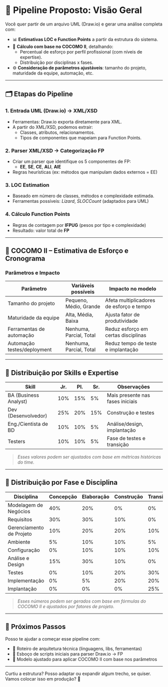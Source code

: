 # 🔧 Pipeline Proposto: Visão Geral

Você quer partir de um arquivo UML (Draw.io) e gerar uma análise completa com:

- 📊 **Estimativas LOC e Function Points** a partir da estrutura do sistema.
- 🧠 **Cálculo com base no COCOMO II**, detalhando:
  - Percentual de esforço por perfil profissional (com níveis de expertise).
  - Distribuição por disciplinas x fases.
- ⚙️ **Consideração de parâmetros ajustáveis**: tamanho do projeto, maturidade da equipe, automação, etc.

---

## 🗂️ Etapas do Pipeline

### 1. Entrada UML (Draw.io) → XML/XSD
- Ferramentas: Draw.io exporta diretamente para XML.
- A partir do XML/XSD, podemos extrair:
  - Classes, atributos, relacionamentos.
  - Tipos de componentes que mapeiam para Function Points.

### 2. Parser XML/XSD → Categorização FP
- Criar um parser que identifique os 5 componentes de FP:
  - **EE**, **SE**, **CE**, **ALI**, **AIE**
- Regras heurísticas (ex: métodos que manipulam dados externos = EE)

### 3. LOC Estimation
- Baseado em número de classes, métodos e complexidade estimada.
- Ferramentas possíveis: *Lizard*, *SLOCCount* (adaptados para UML)

### 4. Cálculo Function Points
- Regras de contagem por **IFPUG** (pesos por tipo e complexidade)
- Resultado: valor total de **FP**

---

## 📐 COCOMO II – Estimativa de Esforço e Cronograma

### Parâmetros e Impacto

| Parâmetro                    | Variáveis possíveis          | Impacto no modelo                                 |
|-----------------------------|------------------------------|---------------------------------------------------|
| Tamanho do projeto          | Pequeno, Médio, Grande       | Afeta multiplicadores de esforço e tempo          |
| Maturidade da equipe        | Alta, Média, Baixa           | Ajusta fator de produtividade                     |
| Ferramentas de automação    | Nenhuma, Parcial, Total      | Reduz esforço em certas disciplinas               |
| Automação testes/deployment | Nenhuma, Parcial, Total      | Reduz tempo de teste e implantação                |

---

## 👥 Distribuição por Skills e Expertise

| Skill               | Jr.  | Pl.  | Sr.  | Observações                             |
|---------------------|------|------|------|-----------------------------------------|
| BA (Business Analyst)| 10%  | 15%  | 5%   | Mais presente nas fases iniciais        |
| Dev (Desenvolvedor) | 25%  | 20%  | 15%  | Construção e testes                     |
| Eng./Cientista de BD| 10%  | 10%  | 5%   | Análise/design, implantação             |
| Testers             | 10%  | 10%  | 5%   | Fase de testes e transição              |

> *Esses valores podem ser ajustados com base em métricas históricas do time.*

---

## 📆 Distribuição por Fase e Disciplina

| Disciplina              | Concepção | Elaboração | Construção | Transição |
|-------------------------|-----------|------------|------------|-----------|
| Modelagem de Negócios   | 40%       | 20%        | 0%         | 0%        |
| Requisitos              | 30%       | 30%        | 10%        | 0%        |
| Gerenciamento de Projeto| 10%       | 20%        | 20%        | 10%       |
| Ambiente                | 5%        | 10%        | 10%        | 5%        |
| Configuração            | 0%        | 10%        | 10%        | 10%       |
| Análise e Design        | 15%       | 30%        | 10%        | 0%        |
| Testes                  | 0%        | 10%        | 20%        | 30%       |
| Implementação           | 0%        | 5%         | 20%        | 20%       |
| Implantação             | 0%        | 0%         | 0%         | 25%       |

> *Esses números podem ser gerados com base em fórmulas do COCOMO II e ajustados por fatores de projeto.*

---

## 🧠 Próximos Passos

Posso te ajudar a começar esse pipeline com:

- 🔧 Roteiro de arquitetura técnica (linguagens, libs, ferramentas)
- 🧪 Esboço de scripts iniciais para parser Draw.io → FP
- 📐 Modelo ajustado para aplicar COCOMO II com base nos parâmetros

---

Curtiu a estrutura? Posso adaptar ou expandir algum trecho, se quiser. Vamos colocar isso em produção? 🚀
